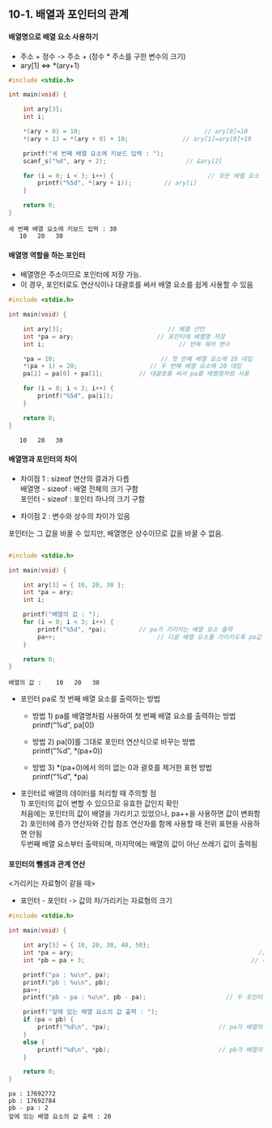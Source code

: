 ## 10-1. 배열과 포인터의 관계
#### 배열명으로 배열 요소 사용하기
- 주소 + 정수 -> 주소 + (정수 * 주소를 구한 변수의 크기)
- ary[1] ⇔ *(ary+1)

````C
#include <stdio.h>

int main(void) {

	int ary[3];
	int i;

	*(ary + 0) = 10;                                  // ary[0]=10
	*(ary + 1) = *(ary + 0) + 10;               // ary[1]=ary[0]+10

	printf("세 번째 배열 요소에 키보드 입력 : ");
	scanf_s("%d", ary + 2);                      // &ary[2]

	for (i = 0; i < 3; i++) {                          // 모든 배열 요소 출력
		printf("%5d", *(ary + i));         // ary[i]
	}

	return 0;
}
````
````
세 번째 배열 요소에 키보드 입력 : 30
   10   20   30
````
#### 배열명 역할을 하는 포인터
- 배열명은 주소이므로 포인터에 저장 가능.
- 이 경우, 포인터로도 연산식이나 대괄호를 써서 배열 요소를 쉽게 사용할 수 있음

````C
#include <stdio.h>

int main(void) {

	int ary[3];                             // 배열 선언
	int *pa = ary;                       // 포인터에 배열명 저장
	int i;                                     // 반복 제어 변수

	*pa = 10;                             // 첫 번째 배열 요소에 10 대입
	*(pa + 1) = 20;                    // 두 번째 배열 요소에 20 대입
	pa[2] = pa[0] + pa[1];          // 대괄호를 써서 pa를 배열명처럼 사용

	for (i = 0; i < 3; i++) {
		printf("%5d", pa[i]);
	}

	return 0;
}
````
````
   10   20   30
````

#### 배열명과 포인터의 차이
- 차이점 1 : sizeof 연산의 결과가 다름
<br>배열명 - sizeof : 배열 전체의 크기 구함
<br>포인터 - sizeof : 포인터 하나의 크기 구함

- 차이점 2 : 변수와 상수의 차이가 있음

포인터는 그 값을 바꿀 수 있지만, 배열명은 상수이므로 값을 바꿀 수 없음.

````C

#include <stdio.h>

int main(void) {

	int ary[3] = { 10, 20, 30 };
	int *pa = ary;
	int i;

	printf("배열의 값 : ");
	for (i = 0; i < 3; i++) {
		printf("%5d", *pa);         // pa가 가리키는 배열 요소 출력
		pa++;                            // 다음 배열 요소를 가리키도록 pa값 증가
	}

	return 0;
}
````
````
배열의 값 :    10   20   30
````

- 포인터 pa로 첫 번째 배열 요소를 출력하는 방법
    - 방법 1) pa를 배열명처럼 사용하여 첫 번째 배열 요소를 출력하는 방법
<br>printf(“%d”, pa[0])

    - 방법 2) pa[0]를 그대로 포인터 연산식으로 바꾸는 방법
<br>printf(“%d”, *(pa+0))

    - 방법 3) *(pa+0)에서 의미 없는 0과 괄호를 제거한 표현 방법
<br>printf(“%d”, *pa)


- 포인터로 배열의 데이터를 처리할 때 주의할 점
    <br>1) 포인터의 값이 변할 수 있으므로 유효한 값인지 확인
        <br>처음에는 포인터의 값이 배열을 가리키고 있었으나, pa++을 사용하면 값이 변화함
    <br>2) 포인터에 증가 연산자와 간접 참조 연산자를 함께 사용할 때 전위 표현을 사용하면 안됨
        <br>두번째 배열 요소부터 출력되며, 마지막에는 배열의 값이 아닌 쓰레기 값이 출력됨
        
#### 포인터의 뺄셈과 관계 연산
<가리키는 자료형이 같을 때>
- 포인터 - 포인터 -> 값의 차/가리키는 자료형의 크기

````C
#include <stdio.h>

int main(void) {

	int ary[5] = { 10, 20, 30, 40, 50};
	int *pa = ary;                                                   // 첫 번째 배열 요소 주소
	int *pb = pa + 3;                                              // 네 번째 배열 요소 주소 

	printf("pa : %u\n", pa);
	printf("pb : %u\n", pb);
	pa++;                                                              // pa를 다음 배열 요소로 이동
	printf("pb - pa : %u\n", pb - pa);                      // 두 포인터의 뺄셈

	printf("앞에 있는 배열 요소의 값 출력 : ");
	if (pa < pb) {
		printf("%d\n", *pa);                              // pa가 배열의 앞에 있으면 *pa 출력
	}
	else {
		printf("%d\n", *pb);                              // pb가 배열의 앞에 있으면 *pb 출력
	}

	return 0;
}
````
````
pa : 17692772
pb : 17692784
pb - pa : 2
앞에 있는 배열 요소의 값 출력 : 20
````
